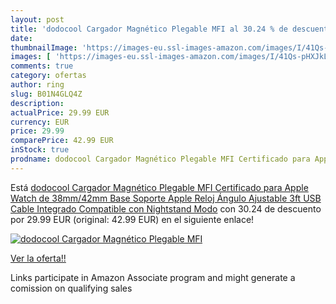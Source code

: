 ```yaml
---
layout: post
title: 'dodocool Cargador Magnético Plegable MFI al 30.24 % de descuento'
date: 
thumbnailImage: 'https://images-eu.ssl-images-amazon.com/images/I/41Qs-pHXJkL._SL200_.jpg'
images: [ 'https://images-eu.ssl-images-amazon.com/images/I/41Qs-pHXJkL._SL200_.jpg' ]
comments: true
category: ofertas
author: ring
slug: B01N4GLQ4Z
description:
actualPrice: 29.99 EUR
currency: EUR
price: 29.99
comparePrice: 42.99 EUR
inStock: true
prodname: dodocool Cargador Magnético Plegable MFI Certificado para Apple Watch de 38mm/42mm Base Soporte Apple Reloj Ángulo Ajustable 3ft USB Cable Integrado Compatible con Nightstand Modo
---
```


Está [dodocool Cargador Magnético Plegable MFI Certificado para Apple Watch de 38mm/42mm Base Soporte Apple Reloj Ángulo Ajustable 3ft USB Cable Integrado Compatible con Nightstand Modo](https://www.amazon.es/dp/B01N4GLQ4Z/?tag=tolees-21) con 30.24 de descuento por 29.99 EUR (original: 42.99 EUR) en el siguiente enlace!

[![dodocool Cargador Magnético Plegable MFI](https://images-eu.ssl-images-amazon.com/images/I/41Qs-pHXJkL._SL200_.jpg)](https://www.amazon.es/dp/B01N4GLQ4Z/?tag=tolees-21)

[Ver la oferta!!](https://www.amazon.es/dp/B01N4GLQ4Z/?tag=tolees-21)

Links participate in Amazon Associate program and might generate a comission on qualifying sales


